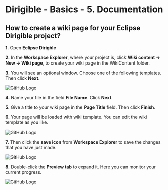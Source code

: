 # Dirigible - Basics - 5. Documentation 

## How to create a wiki page for your Eclipse Dirigible project?


**1.** Open **Eclipse Dirigble**

**2.** In the **Workspace Explorer**, where your project is, click **Wiki content -> New -> Wiki page**, to create your wiki page in the WikiContent folder.

**3.** You will see an optional window. Choose one of the following templates. Then click **Next**.

![GitHub Logo](https://github.com/dirigiblelabs/curriculum/blob/master/IvelinaKahchieva/Documentation/Snipping/optitional%20window.PNG)

**4.** Name your file in the field **File Name**. Click **Next**.

**5.** Give a title to your wiki page in the **Page Title** field. Then click **Finish**.

**6.** Your page will be loaded with wiki template. You can edit the wiki template as you like.

![GitHub Logo](https://github.com/dirigiblelabs/curriculum/blob/master/IvelinaKahchieva/Documentation/Snipping/wiki%20template.PNG)

**7.** Then click the **save icon** from **Workspace Explorer** to save the changes that you have just made.

![GitHub Logo](https://github.com/dirigiblelabs/curriculum/blob/master/IvelinaKahchieva/Documentation/Snipping/save%20icon.PNG)

**8.** Double-click the **Preview tab** to expand it. Here you can monitor your current progress.

![GitHub Logo](https://github.com/dirigiblelabs/curriculum/blob/master/IvelinaKahchieva/Documentation/Snipping/preview.PNG)
